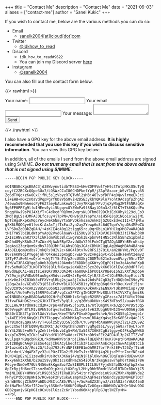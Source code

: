 +++
title = "Contact Me"
description = "Contact Me"
date = "2021-09-03"
aliases = ["contact-me"]
author = "Sanel Kukic"
+++

If you wish to contact me, below are the various methods you can do so:

- Email
  - [sanelk2004[at]icloud[dot]com](mailto:sanelk2004@icloud.com?subject=Inquiry+from+sanelkukic.us.eu.org)
- Twitter
  - [@idkhow_to_read](https://twitter.com/idkhow_to_read)
- Discord
  - `idk_how_to_read#9622`
  - You can join my Discord server [here](https://discord.gg/NSVPhwn9rG)
- Instagram
  - [@sanelk2004](https://instagram.com/sanelk2004)

You can also fill out the contact form below.

{{< rawhtml >}}
<form
  action="https://formspree.io/f/xnqllbnw"
  method="POST">
  <label>
    Your name:
    <input type="text" name="name">
  </label>
  <label>
    Your email:
    <input type="email" name="_replyto">
  </label>
  <label>
    Your message:
    <textarea name="message"></textarea>
  </label>
  <button type="submit">Send</button>
</form>
{{< /rawhtml >}}

I also have a GPG key for the above email address. **It is highly recommended that you use this key if you wish to discuss sensitive information.** You can view this GPG key below:

In addition, all of the emails I send from the above email address are signed using S/MIME. ***Do not trust any email that is sent from the above address that is not signed using S/MIME.***
```
-----BEGIN PGP PUBLIC KEY BLOCK-----

mQINBGEcXgsBEAC3jd3BWvynwtidbTMSS3+kHwZOF9VwlTyH9ctTntpNKsO5uTyQ
cqyfC2ZBCXcQOpe3Ux7/LQSWzCCuI8GCHDPkefYpM/jZApY8xaorjW6vY1Lgvo35
Zg6dTVQc+zKw8CxCjfML5s1zVbyzRTQTwhl2sM3j46lvpfDPP4g0QwvlrmeEkJcj
Li+EHB+mGxznOsVdVqpPgYfUD8VbSOviH2D5E3yKbYQK9ln7Yont9AdzgfpZhgAz
/4eww5o9NnAeocPyF6Z7aeybALmkew9CjJvy7KKqdrFPvJjqXyMagZWtFANRaqXv
5g6FP0PPZg9lfuIHEev0yLi5UgqexOY3WmPa9f8NaylO6n3z2/6lKT+Tk6KQsdPu
5nqgVOwJ9sPOJ4XifT+C4dkcdPRQRmm2wqrsNLOFbm8l9DChiEdXUhyk129cLEo3
3MdjBgLSsHJMFAJOLfcsuy4jTpPN+/OHv6jXJYapYo/a1H5FQJg0iNQo1ojw2jMi
NpTcHgsRkpKoMqcYeycHeK6NmyYtoSPVQkvhszmJnkH3jGZUQxEdvoIII+C7jMlw
gSX6LMQQGye61fwiKrAxAxTjfTxEwi2ya2ayZYewp6o3L6dQTqoYsYguDk4MEwZA
LVPSDuZc0BkZqDAH/+4zKCE4cA0g12t1ggK5rcu9qrDbLo1WYHCkgXM87wARAQAB
tH1TYW5lbCBLdWtpYyAoQ2VydGlmaWVkIE5XUyBTS1lXQVJOIFN0b3JtIFNwb3R0
ZXIsIHNvZnR3YXJlIGRldmVsb3BlciwgYW5kIExpbnV4IHN5c3RlbSBhZG1pbmlz
dHJhdG9yKSA8c2FuZWxrMjAwNEBpY2xvdWQuY29tPokCTgQTAQgAOBYhBEruKs4y
IegAsi23qrQom9xdbs7JBQJhHF4LAhsDBQsJCAcCBhUKCQgLAgQWAgMBAh4BAheA
AAoJELQom9xdbs7JmkQP/0HIV2c+6HG4lDtv7w2RFSJ37OiU/aN2UHYWi/PC0vOT
D07sAKK9qiPYGgejnkrO4kWoI3pRSgDc/wEFtG8zvHgiqvC+5biedHaeHhtzemy2
18TyF7iEw5t+oO/of+sWjTfY5nTU/p2ecUSXkjC0OMTd621m3ovm0Vay/05raTG7
BJW/wT3PAXQYgqSp0nb3QQyViJ0AmdxSF6DDkSgXKW+yOEgPCtIbx3eAAsVoPXpB
Ptv5eMuRB2T3LKOTDT99jQlLfHGxgwieXWB2z95zxZ0ykXK6lGtlEyGqh9dFfFv1
UNSdUEpCA1+aBIts1eaQKYU9X3QA2407aG8UGRibPUO1Xr0BeGIpG25XXf36popA
/Y29ujmjRV4DwU0tuuNgxH5dvszwKQ+JrEg+kUCytB/3d1+CtQaE98q6ayElqz/N
nzKv0eJtXI83Wk3xFFXV+qlRUg2sjwa8jIu3wi2bdsP4CqD3gTcHDQb0mI59eyPG
j2Bgw2aJe/GEsBD73j85IeFcMwYBLXI86X5B1tyRE6tpQ6q0rkrRDeuXvxFi5jn+
kg83zOtGo4cAKZV8u5PLOooQz3u8mOQMvU9xvX0kAAF2aEN9XPTQksWMciop7yOD
Im0k/lVu9mPvty15R9FGuCaP/vgCco2FPZrgINGE2P7Hv8QLb75kIVVXTqjkmi8k
uQINBGEcXgsBEADAa9A9QCHrFqTKBHhlcSrtgbeR2SRP/gXPzcsc7AIF4VtcT0bW
3IfvwFKAH9K2rxg2GJHXlTOz5V3yQlJLv/q26WaUkHN+sK493NTbs5J/ua4vfRGO
zDL1H6/KtYdmWsCcd2M+3Ypu+mfBa4S3jS1tL1a7ntlOmgmU7Ra3ZpcO4rD5t3q5
6C9VvppPn8TLM1vBVhN3ofqvsSwCEbvLZLsyAztv63ZUpg6U9H12S+wU0Oh6jdb6
5K30rXIK3TlplkYlGAsYc6wv/KeeTYNRYFXvxKOgue9shvb/Nc2KQ5Sq1Jyngo1r
lxAWEE1SMi6WyQKLFV3TkspqvCaDKhMKAg7+cwm1RDAgXq4sqI6eK8RStvQAdJLS
Efr81UcaEq9a7AFr/T+GGlz5byQ35Glqdb7CYuSVgY4bAWaWWC8KyZl2LF2zGS9Z
pwczX5ofl0fbQ9WyRx3MX1jJqFX9pthBnJA8YryqMgd55L/yvyjbA9a/f0yL7p/V
0cY4L25b2+nMh7vgZekll+S4uvbIg5+RW/Xa5487X0HZCgBilggvyO4FkqZpKWSG
K+/pIoZMW/mICKc1s4YVsdfUlOP3aOds+CPK3+oDh9xFEt24EDAUl3p2XlTTZVnF
NvLlpqXrRBqcbPRk3LrkdMnARW7oj9rpjIkNw7lQEQkhtTKuK7O+ptP6MQARAQAB
iQI2BBgBCAAgFiEESu4qzjIh6ACyLbeqtCib3F1uzskFAmEcXgsCGwwACgkQtCib
3F1uzsmOiQ//Rci2G/tJqd792cFrdNPf8EFB1mQhMRI7orfPrktEFvTJ5ZyfTinH
Jx6+do+LVdqAPXFyz32uLPOzJTGo2i5UMeTsJ+cRBYHj4q2UjsdPYtn7ocfNEc4d
hCNJ4IpE2nIi1zewdkirUsRcYX3K6aj4VqiNjFi6l0kwhOGClDqTusN7dUEywKKV
Rxky66k3XXhB/bZ0uIS9vyOh31csKdhNaz654iOlNr3kmg6ssw7hph6rt9WoIF8A
P6cye4NmOeM70UzN456w8kKgmZwzYZwSIBOPLIIIL8b7FyjdN34pONX8qfbp2xhu
8pZrRyjfH6xcSTcsmzBmD9jpXnL/tOXRq/L2HHyDhh5RmdrlVGdlBTNDcBDuYjC5
YmjNLI6DY+HMWsGYiR9Q3i52ifIRaBIRV54itnr7g5ndsinUSuXZMXh/NpBDVde2
FHhyIPtbQc8pWHIb/RCwepFzPyCukwUzmpVsZkAqF9ezYhSBndcypzBM94EPlDCT
ySnWEVUcjZIGAPPu6DUcMSClcA85/RVaj+/5uFmSZX2hynJ/iS5AU3z4rWkC45mD
GdtNwFhcS9SxfIS2xclyt8SUnR+366KP2UNpAVZz8GqxxU8WHND/W2HQ+3UsU9DG
GDB2qanjvGCpHGIc0CxUsIlGzzZc6rlYbsdK6K4jplFpGJqtlNZTy+M=
=+Pol
-----END PGP PUBLIC KEY BLOCK-----
```
